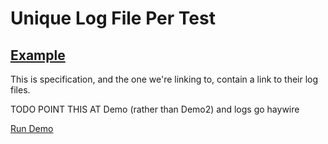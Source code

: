 # Unique Log File Per Test


## [Example](-)
This is specification, and the one we're linking to, contain a link to their log files.


TODO POINT THIS AT Demo (rather than Demo2) and logs go haywire

[ ](- "logBeforeRun()")
[Run Demo](LogbackLoggingDemo2.md "c:run")
[ ](- "logAfterRun()")
